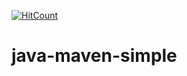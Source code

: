 [![HitCount](http://hits.dwyl.io/teamtact/https://github.com/teamtact/java-maven-simple.svg)](http://hits.dwyl.io/teamtact/https://github.com/teamtact/java-maven-simple)

# java-maven-simple
